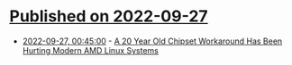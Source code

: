 # [Published on 2022-09-27](index.md)

* [2022-09-27, 00:45:00](https://hardware.slashdot.org/story/22/09/26/2145237/a-20-year-old-chipset-workaround-has-been-hurting-modern-amd-linux-systems?utm_source=rss1.0mainlinkanon&utm_medium=feed) - [A 20 Year Old Chipset Workaround Has Been Hurting Modern AMD Linux Systems](https://hardware.slashdot.org/story/22/09/26/2145237/a-20-year-old-chipset-workaround-has-been-hurting-modern-amd-linux-systems?utm_source=rss1.0mainlinkanon&utm_medium=feed)
